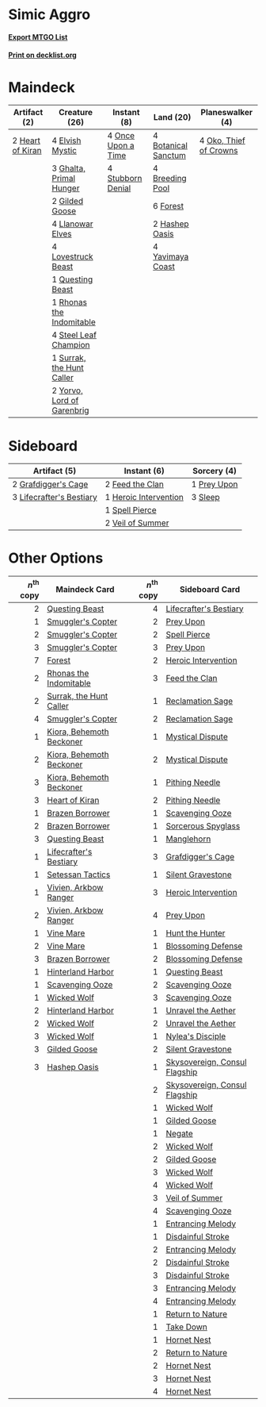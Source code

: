 # Simic Aggro

#### [Export MTGO List](../collection/Simic%20Aggro/Simic%20Aggro.txt)
#### [Print on decklist.org](http://decklist.org/?deckmain=4%09Botanical%20Sanctum%0A4%09Breeding%20Pool%0A4%09Elvish%20Mystic%0A6%09Forest%0A3%09Ghalta,%20Primal%20Hunger%0A2%09Gilded%20Goose%0A2%09Hashep%20Oasis%0A2%09Heart%20of%20Kiran%0A4%09Llanowar%20Elves%0A4%09Lovestruck%20Beast%0A4%09Oko,%20Thief%20of%20Crowns%0A4%09Once%20Upon%20a%20Time%0A1%09Questing%20Beast%0A1%09Rhonas%20the%20Indomitable%0A4%09Steel%20Leaf%20Champion%0A4%09Stubborn%20Denial%0A1%09Surrak,%20the%20Hunt%20Caller%0A4%09Yavimaya%20Coast%0A2%09Yorvo,%20Lord%20of%20Garenbrig&deckside=2%09Feed%20the%20Clan%0A2%09Grafdigger's%20Cage%0A1%09Heroic%20Intervention%0A3%09Lifecrafter's%20Bestiary%0A1%09Prey%20Upon%0A3%09Sleep%0A1%09Spell%20Pierce%0A2%09Veil%20of%20Summer)
# Maindeck

|                                       Artifact (2)                                        |                                            Creature (26)                                            |                                         Instant (8)                                         |                                          Land (20)                                           |                                        Planeswalker (4)                                         |
|-------------------------------------------------------------------------------------------|-----------------------------------------------------------------------------------------------------|---------------------------------------------------------------------------------------------|----------------------------------------------------------------------------------------------|-------------------------------------------------------------------------------------------------|
|2 [Heart of Kiran](http://gatherer.wizards.com/Pages/Card/Details.aspx?multiverseid=423820)|4 [Elvish Mystic](http://gatherer.wizards.com/Pages/Card/Details.aspx?multiverseid=389499)           |4 [Once Upon a Time](http://gatherer.wizards.com/Pages/Card/Details.aspx?multiverseid=473131)|4 [Botanical Sanctum](http://gatherer.wizards.com/Pages/Card/Details.aspx?multiverseid=417817)|4 [Oko, Thief of Crowns](http://gatherer.wizards.com/Pages/Card/Details.aspx?multiverseid=473159)|
|                                                                                           |3 [Ghalta, Primal Hunger](http://gatherer.wizards.com/Pages/Card/Details.aspx?multiverseid=456564)   |4 [Stubborn Denial](http://gatherer.wizards.com/Pages/Card/Details.aspx?multiverseid=386673) |4 [Breeding Pool](http://gatherer.wizards.com/Pages/Card/Details.aspx?multiverseid=97088)     |                                                                                                 |
|                                                                                           |2 [Gilded Goose](http://gatherer.wizards.com/Pages/Card/Details.aspx?multiverseid=473122)            |                                                                                             |6 [Forest](http://gatherer.wizards.com/Pages/Card/Details.aspx?multiverseid=439860)           |                                                                                                 |
|                                                                                           |4 [Llanowar Elves](http://gatherer.wizards.com/Pages/Card/Details.aspx?multiverseid=129626)          |                                                                                             |2 [Hashep Oasis](http://gatherer.wizards.com/Pages/Card/Details.aspx?multiverseid=430866)     |                                                                                                 |
|                                                                                           |4 [Lovestruck Beast](http://gatherer.wizards.com/Pages/Card/Details.aspx?multiverseid=473127)        |                                                                                             |4 [Yavimaya Coast](http://gatherer.wizards.com/Pages/Card/Details.aspx?multiverseid=129810)   |                                                                                                 |
|                                                                                           |1 [Questing Beast](http://gatherer.wizards.com/Pages/Card/Details.aspx?multiverseid=473133)          |                                                                                             |                                                                                              |                                                                                                 |
|                                                                                           |1 [Rhonas the Indomitable](http://gatherer.wizards.com/Pages/Card/Details.aspx?multiverseid=426884)  |                                                                                             |                                                                                              |                                                                                                 |
|                                                                                           |4 [Steel Leaf Champion](http://gatherer.wizards.com/Pages/Card/Details.aspx?multiverseid=443070)     |                                                                                             |                                                                                              |                                                                                                 |
|                                                                                           |1 [Surrak, the Hunt Caller](http://gatherer.wizards.com/Pages/Card/Details.aspx?multiverseid=394721) |                                                                                             |                                                                                              |                                                                                                 |
|                                                                                           |2 [Yorvo, Lord of Garenbrig](http://gatherer.wizards.com/Pages/Card/Details.aspx?multiverseid=473147)|                                                                                             |                                                                                              |                                                                                                 |


# Sideboard

|                                           Artifact (5)                                            |                                          Instant (6)                                           |                                     Sorcery (4)                                      |
|---------------------------------------------------------------------------------------------------|------------------------------------------------------------------------------------------------|--------------------------------------------------------------------------------------|
|2 [Grafdigger's Cage](http://gatherer.wizards.com/Pages/Card/Details.aspx?multiverseid=278452)     |2 [Feed the Clan](http://gatherer.wizards.com/Pages/Card/Details.aspx?multiverseid=386535)      |1 [Prey Upon](http://gatherer.wizards.com/Pages/Card/Details.aspx?multiverseid=423787)|
|3 [Lifecrafter's Bestiary](http://gatherer.wizards.com/Pages/Card/Details.aspx?multiverseid=423829)|1 [Heroic Intervention](http://gatherer.wizards.com/Pages/Card/Details.aspx?multiverseid=423776)|3 [Sleep](http://gatherer.wizards.com/Pages/Card/Details.aspx?multiverseid=405385)    |
|                                                                                                   |1 [Spell Pierce](http://gatherer.wizards.com/Pages/Card/Details.aspx?multiverseid=425876)       |                                                                                      |
|                                                                                                   |2 [Veil of Summer](http://gatherer.wizards.com/Pages/Card/Details.aspx?multiverseid=466952)     |                                                                                      |


# Other Options

|*n*<sup>th</sup> copy|                                           Maindeck Card                                           |*n*<sup>th</sup> copy|                                             Sideboard Card                                             |
|--------------------:|---------------------------------------------------------------------------------------------------|--------------------:|--------------------------------------------------------------------------------------------------------|
|                    2|[Questing Beast](http://gatherer.wizards.com/Pages/Card/Details.aspx?multiverseid=473133)          |                    4|[Lifecrafter's Bestiary](http://gatherer.wizards.com/Pages/Card/Details.aspx?multiverseid=423829)       |
|                    1|[Smuggler's Copter](http://gatherer.wizards.com/Pages/Card/Details.aspx?multiverseid=417808)       |                    2|[Prey Upon](http://gatherer.wizards.com/Pages/Card/Details.aspx?multiverseid=423787)                    |
|                    2|[Smuggler's Copter](http://gatherer.wizards.com/Pages/Card/Details.aspx?multiverseid=417808)       |                    2|[Spell Pierce](http://gatherer.wizards.com/Pages/Card/Details.aspx?multiverseid=425876)                 |
|                    3|[Smuggler's Copter](http://gatherer.wizards.com/Pages/Card/Details.aspx?multiverseid=417808)       |                    3|[Prey Upon](http://gatherer.wizards.com/Pages/Card/Details.aspx?multiverseid=423787)                    |
|                    7|[Forest](http://gatherer.wizards.com/Pages/Card/Details.aspx?multiverseid=439860)                  |                    2|[Heroic Intervention](http://gatherer.wizards.com/Pages/Card/Details.aspx?multiverseid=423776)          |
|                    2|[Rhonas the Indomitable](http://gatherer.wizards.com/Pages/Card/Details.aspx?multiverseid=426884)  |                    3|[Feed the Clan](http://gatherer.wizards.com/Pages/Card/Details.aspx?multiverseid=386535)                |
|                    2|[Surrak, the Hunt Caller](http://gatherer.wizards.com/Pages/Card/Details.aspx?multiverseid=394721) |                    1|[Reclamation Sage](http://gatherer.wizards.com/Pages/Card/Details.aspx?multiverseid=389651)             |
|                    4|[Smuggler's Copter](http://gatherer.wizards.com/Pages/Card/Details.aspx?multiverseid=417808)       |                    2|[Reclamation Sage](http://gatherer.wizards.com/Pages/Card/Details.aspx?multiverseid=389651)             |
|                    1|[Kiora, Behemoth Beckoner](http://gatherer.wizards.com/Pages/Card/Details.aspx?multiverseid=461159)|                    1|[Mystical Dispute](http://gatherer.wizards.com/Pages/Card/Details.aspx?multiverseid=473020)             |
|                    2|[Kiora, Behemoth Beckoner](http://gatherer.wizards.com/Pages/Card/Details.aspx?multiverseid=461159)|                    2|[Mystical Dispute](http://gatherer.wizards.com/Pages/Card/Details.aspx?multiverseid=473020)             |
|                    3|[Kiora, Behemoth Beckoner](http://gatherer.wizards.com/Pages/Card/Details.aspx?multiverseid=461159)|                    1|[Pithing Needle](http://gatherer.wizards.com/Pages/Card/Details.aspx?multiverseid=129526)               |
|                    3|[Heart of Kiran](http://gatherer.wizards.com/Pages/Card/Details.aspx?multiverseid=423820)          |                    2|[Pithing Needle](http://gatherer.wizards.com/Pages/Card/Details.aspx?multiverseid=129526)               |
|                    1|[Brazen Borrower](http://gatherer.wizards.com/Pages/Card/Details.aspx?multiverseid=473001)         |                    1|[Scavenging Ooze](http://gatherer.wizards.com/Pages/Card/Details.aspx?multiverseid=420783)              |
|                    2|[Brazen Borrower](http://gatherer.wizards.com/Pages/Card/Details.aspx?multiverseid=473001)         |                    1|[Sorcerous Spyglass](http://gatherer.wizards.com/Pages/Card/Details.aspx?multiverseid=435407)           |
|                    3|[Questing Beast](http://gatherer.wizards.com/Pages/Card/Details.aspx?multiverseid=473133)          |                    1|[Manglehorn](http://gatherer.wizards.com/Pages/Card/Details.aspx?multiverseid=426877)                   |
|                    1|[Lifecrafter's Bestiary](http://gatherer.wizards.com/Pages/Card/Details.aspx?multiverseid=423829)  |                    3|[Grafdigger's Cage](http://gatherer.wizards.com/Pages/Card/Details.aspx?multiverseid=278452)            |
|                    1|[Setessan Tactics](http://gatherer.wizards.com/Pages/Card/Details.aspx?multiverseid=380495)        |                    1|[Silent Gravestone](http://gatherer.wizards.com/Pages/Card/Details.aspx?multiverseid=439846)            |
|                    1|[Vivien, Arkbow Ranger](http://gatherer.wizards.com/Pages/Card/Details.aspx?multiverseid=466953)   |                    3|[Heroic Intervention](http://gatherer.wizards.com/Pages/Card/Details.aspx?multiverseid=423776)          |
|                    2|[Vivien, Arkbow Ranger](http://gatherer.wizards.com/Pages/Card/Details.aspx?multiverseid=466953)   |                    4|[Prey Upon](http://gatherer.wizards.com/Pages/Card/Details.aspx?multiverseid=423787)                    |
|                    1|[Vine Mare](http://gatherer.wizards.com/Pages/Card/Details.aspx?multiverseid=447343)               |                    1|[Hunt the Hunter](http://gatherer.wizards.com/Pages/Card/Details.aspx?multiverseid=373668)              |
|                    2|[Vine Mare](http://gatherer.wizards.com/Pages/Card/Details.aspx?multiverseid=447343)               |                    1|[Blossoming Defense](http://gatherer.wizards.com/Pages/Card/Details.aspx?multiverseid=417719)           |
|                    3|[Brazen Borrower](http://gatherer.wizards.com/Pages/Card/Details.aspx?multiverseid=473001)         |                    2|[Blossoming Defense](http://gatherer.wizards.com/Pages/Card/Details.aspx?multiverseid=417719)           |
|                    1|[Hinterland Harbor](http://gatherer.wizards.com/Pages/Card/Details.aspx?multiverseid=443128)       |                    1|[Questing Beast](http://gatherer.wizards.com/Pages/Card/Details.aspx?multiverseid=473133)               |
|                    1|[Scavenging Ooze](http://gatherer.wizards.com/Pages/Card/Details.aspx?multiverseid=420783)         |                    2|[Scavenging Ooze](http://gatherer.wizards.com/Pages/Card/Details.aspx?multiverseid=420783)              |
|                    1|[Wicked Wolf](http://gatherer.wizards.com/Pages/Card/Details.aspx?multiverseid=473143)             |                    3|[Scavenging Ooze](http://gatherer.wizards.com/Pages/Card/Details.aspx?multiverseid=420783)              |
|                    2|[Hinterland Harbor](http://gatherer.wizards.com/Pages/Card/Details.aspx?multiverseid=443128)       |                    1|[Unravel the Aether](http://gatherer.wizards.com/Pages/Card/Details.aspx?multiverseid=378515)           |
|                    2|[Wicked Wolf](http://gatherer.wizards.com/Pages/Card/Details.aspx?multiverseid=473143)             |                    2|[Unravel the Aether](http://gatherer.wizards.com/Pages/Card/Details.aspx?multiverseid=378515)           |
|                    3|[Wicked Wolf](http://gatherer.wizards.com/Pages/Card/Details.aspx?multiverseid=473143)             |                    1|[Nylea's Disciple](http://gatherer.wizards.com/Pages/Card/Details.aspx?multiverseid=373498)             |
|                    3|[Gilded Goose](http://gatherer.wizards.com/Pages/Card/Details.aspx?multiverseid=473122)            |                    2|[Silent Gravestone](http://gatherer.wizards.com/Pages/Card/Details.aspx?multiverseid=439846)            |
|                    3|[Hashep Oasis](http://gatherer.wizards.com/Pages/Card/Details.aspx?multiverseid=430866)            |                    1|[Skysovereign, Consul Flagship](http://gatherer.wizards.com/Pages/Card/Details.aspx?multiverseid=417807)|
|                     |                                                                                                   |                    2|[Skysovereign, Consul Flagship](http://gatherer.wizards.com/Pages/Card/Details.aspx?multiverseid=417807)|
|                     |                                                                                                   |                    1|[Wicked Wolf](http://gatherer.wizards.com/Pages/Card/Details.aspx?multiverseid=473143)                  |
|                     |                                                                                                   |                    1|[Gilded Goose](http://gatherer.wizards.com/Pages/Card/Details.aspx?multiverseid=473122)                 |
|                     |                                                                                                   |                    1|[Negate](http://gatherer.wizards.com/Pages/Card/Details.aspx?multiverseid=423707)                       |
|                     |                                                                                                   |                    2|[Wicked Wolf](http://gatherer.wizards.com/Pages/Card/Details.aspx?multiverseid=473143)                  |
|                     |                                                                                                   |                    2|[Gilded Goose](http://gatherer.wizards.com/Pages/Card/Details.aspx?multiverseid=473122)                 |
|                     |                                                                                                   |                    3|[Wicked Wolf](http://gatherer.wizards.com/Pages/Card/Details.aspx?multiverseid=473143)                  |
|                     |                                                                                                   |                    4|[Wicked Wolf](http://gatherer.wizards.com/Pages/Card/Details.aspx?multiverseid=473143)                  |
|                     |                                                                                                   |                    3|[Veil of Summer](http://gatherer.wizards.com/Pages/Card/Details.aspx?multiverseid=466952)               |
|                     |                                                                                                   |                    4|[Scavenging Ooze](http://gatherer.wizards.com/Pages/Card/Details.aspx?multiverseid=420783)              |
|                     |                                                                                                   |                    1|[Entrancing Melody](http://gatherer.wizards.com/Pages/Card/Details.aspx?multiverseid=435207)            |
|                     |                                                                                                   |                    1|[Disdainful Stroke](http://gatherer.wizards.com/Pages/Card/Details.aspx?multiverseid=420705)            |
|                     |                                                                                                   |                    2|[Entrancing Melody](http://gatherer.wizards.com/Pages/Card/Details.aspx?multiverseid=435207)            |
|                     |                                                                                                   |                    2|[Disdainful Stroke](http://gatherer.wizards.com/Pages/Card/Details.aspx?multiverseid=420705)            |
|                     |                                                                                                   |                    3|[Disdainful Stroke](http://gatherer.wizards.com/Pages/Card/Details.aspx?multiverseid=420705)            |
|                     |                                                                                                   |                    3|[Entrancing Melody](http://gatherer.wizards.com/Pages/Card/Details.aspx?multiverseid=435207)            |
|                     |                                                                                                   |                    4|[Entrancing Melody](http://gatherer.wizards.com/Pages/Card/Details.aspx?multiverseid=435207)            |
|                     |                                                                                                   |                    1|[Return to Nature](http://gatherer.wizards.com/Pages/Card/Details.aspx?multiverseid=461102)             |
|                     |                                                                                                   |                    1|[Take Down](http://gatherer.wizards.com/Pages/Card/Details.aspx?multiverseid=417743)                    |
|                     |                                                                                                   |                    1|[Hornet Nest](http://gatherer.wizards.com/Pages/Card/Details.aspx?multiverseid=383267)                  |
|                     |                                                                                                   |                    2|[Return to Nature](http://gatherer.wizards.com/Pages/Card/Details.aspx?multiverseid=461102)             |
|                     |                                                                                                   |                    2|[Hornet Nest](http://gatherer.wizards.com/Pages/Card/Details.aspx?multiverseid=383267)                  |
|                     |                                                                                                   |                    3|[Hornet Nest](http://gatherer.wizards.com/Pages/Card/Details.aspx?multiverseid=383267)                  |
|                     |                                                                                                   |                    4|[Hornet Nest](http://gatherer.wizards.com/Pages/Card/Details.aspx?multiverseid=383267)                  |


